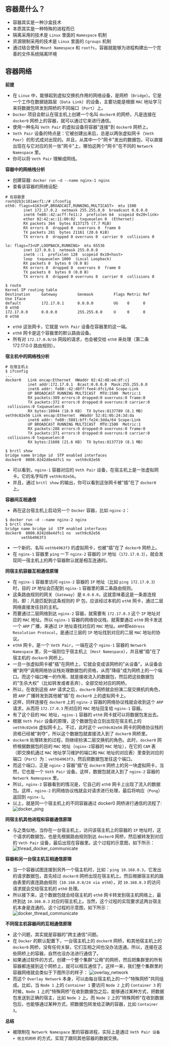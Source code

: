 ## 容器是什么？
- 容器其实是一种沙盒技术
- 本质其实是一种特殊的进程而已
- 隔离采用的技术是 `Linux` 里面的 `Namespace` 机制
- 资源限制采用的技术是 `Linux` 里面的 `Cgroups` 机制
- 通过结合使用 `Mount Namespace` 和 `rootfs`，容器就能够为进程构建出一个完善的文件系统隔离环境

## 容器网络
**前提**
- 在 `Linux` 中，能够起到虚拟交换机作用的网络设备，是网桥（`Bridge`）。它是一个工作在数据链路层（`Data Link`）的设备，主要功能是根据 `MAC` 地址学习来将数据包转发到网桥的不同端口（`Port`）上。
- `Docker` 项目会默认在宿主机上创建一个名叫 `docker0` 的网桥，凡是连接在 `docker0` 网桥上的容器，就可以通过它来进行通信。
- 使用一种名叫 `Veth Pair` 的虚拟设备将容器"连接"到 `docker0` 网桥上。
- `Veth Pair` 设备的特点是：它被创建出来后，总是以两张虚拟网卡（`Veth Peer`）的形式成对出现的。并且，从其中一个"网卡"发出的数据包，可以直接出现在与它对应的另一张"网卡"上，哪怕这两个"网卡"在不同的 `Network Namespace` 里。
- 你可以将 `Veth Pair` 理解成网线。

**容器中的网络栈分析**
- 创建容器: `docker run –d --name nginx-1 nginx`
- 查看该容器的网络设配:
```shell
# 在容器里
root@2b3c181aecf1:/# ifconfig
eth0: flags=4163<UP,BROADCAST,RUNNING,MULTICAST>  mtu 1500
        inet 172.17.0.2  netmask 255.255.0.0  broadcast 0.0.0.0
        inet6 fe80::42:acff:fe11:2  prefixlen 64  scopeid 0x20<link>
        ether 02:42:ac:11:00:02  txqueuelen 0  (Ethernet)
        RX packets 364  bytes 8137175 (7.7 MiB)
        RX errors 0  dropped 0  overruns 0  frame 0
        TX packets 281  bytes 21161 (20.6 KiB)
        TX errors 0  dropped 0 overruns 0  carrier 0  collisions 0
        
lo: flags=73<UP,LOOPBACK,RUNNING>  mtu 65536
        inet 127.0.0.1  netmask 255.0.0.0
        inet6 ::1  prefixlen 128  scopeid 0x10<host>
        loop  txqueuelen 1000  (Local Loopback)
        RX packets 0  bytes 0 (0.0 B)
        RX errors 0  dropped 0  overruns 0  frame 0
        TX packets 0  bytes 0 (0.0 B)
        TX errors 0  dropped 0 overruns 0  carrier 0  collisions 0
        
$ route
Kernel IP routing table
Destination     Gateway         Genmask         Flags Metric Ref    Use Iface
default         172.17.0.1      0.0.0.0         UG    0      0        0 eth0
172.17.0.0      0.0.0.0         255.255.0.0     U     0      0        0 eth0
```
- `eth0` 这张网卡，它就是 `Veth Pair` 设备在容器里的这一端。
- `eth0` 网卡是这个容器里的默认路由设备。
- 所有对 `172.17.0.0/16` 网段的请求，也会被交给 `eth0` 来处理（第二条 172.17.0.0 路由规则）。

**宿主机中的网络栈分析**
```shell
# 在宿主机上
$ ifconfig
...
docker0   Link encap:Ethernet  HWaddr 02:42:d8:e4:df:c1  
          inet addr:172.17.0.1  Bcast:0.0.0.0  Mask:255.255.0.0
          inet6 addr: fe80::42:d8ff:fee4:dfc1/64 Scope:Link
          UP BROADCAST RUNNING MULTICAST  MTU:1500  Metric:1
          RX packets:309 errors:0 dropped:0 overruns:0 frame:0
          TX packets:372 errors:0 dropped:0 overruns:0 carrier:0
 collisions:0 txqueuelen:0 
          RX bytes:18944 (18.9 KB)  TX bytes:8137789 (8.1 MB)
veth9c02e56 Link encap:Ethernet  HWaddr 52:81:0b:24:3d:da  
          inet6 addr: fe80::5081:bff:fe24:3dda/64 Scope:Link
          UP BROADCAST RUNNING MULTICAST  MTU:1500  Metric:1
          RX packets:288 errors:0 dropped:0 overruns:0 frame:0
          TX packets:371 errors:0 dropped:0 overruns:0 carrier:0
 collisions:0 txqueuelen:0 
          RX bytes:21608 (21.6 KB)  TX bytes:8137719 (8.1 MB)
          
$ brctl show
bridge name bridge id  STP enabled interfaces
docker0  8000.0242d8e4dfc1 no  veth9c02e56
```
- 可以看到，`nginx-1` 容器对应的 `Veth Pair` 设备，在宿主机上是一张虚拟网卡。它的名字叫作 `veth9c02e56`。
- 并且，通过 `brctl show` 的输出，你可以看到这张网卡被"插"在了 `docker0` 上。

**容器间互相通信**
- 再在这台宿主机上启动另一个 `Docker` 容器，比如 `nginx-2`：
```shell
$ docker run –d --name nginx-2 nginx
$ brctl show
bridge name bridge id  STP enabled interfaces
docker0  8000.0242d8e4dfc1 no  veth9c02e56
       vethb4963f3
```
- 一个新的、名叫 `vethb4963f3` 的虚拟网卡，也被"插"在了 `docker0` 网桥上。
- 在 `nginx-1` 容器里 `ping` 一下 `nginx-2` 容器的 `IP` 地址（`172.17.0.3`），就会发现同一宿主机上的两个容器默认就是相互连通的。

**同宿主机容器互相通信原理**
- 在 `nginx-1` 容器里访问 `nginx-2` 容器的 `IP` 地址（比如 `ping 172.17.0.3`）时，目的 `IP` 地址会匹配到 `nginx-1` 容器里的第二条路由规则。
- 这条路由规则的网关（`Gateway`）是 `0.0.0.0`，这就意味着这是一条直连规则，即：凡是匹配到这条规则的 IP 包，应该经过本机的 `eth0` 网卡，通过二层网络直接发往目的主机。
- 而要通过二层网络到达 `nginx-2` 容器，就需要有 `172.17.0.3` 这个 `IP` 地址对应的 `MAC` 地址。所以 `nginx-1` 容器的网络协议栈，就需要通过 `eth0` 网卡发送一个 `ARP` 广播，来通过 `IP` 地址查找对应的 `MAC` 地址。`ARP`即`Address Resolution Protocol`，是通过三层的 `IP` 地址找到对应的二层 `MAC` 地址的协议。
- `eth0` 网卡，是一个 `Veth Pair`，一端在这个 `nginx-1` 容器的 `Network Namespace` 里，另一端则位于宿主机上（`Host Namespace`），并且被"插"在了宿主机的 `docker0` 网桥上。
- 一旦一张虚拟网卡被"插"在网桥上，它就会变成该网桥的"从设备"。从设备会被"剥夺"调用网络协议栈处理数据包的资格，从而"降级"成为网桥上的一个端口。而这个端口唯一的作用，就是接收流入的数据包，然后把这些数据包的"生杀大权"（比如转发或者丢弃），全部交给对应的网桥。
- 所以，在收到这些 `ARP` 请求之后，`docker0` 网桥就会扮演二层交换机的角色，把 `ARP` 广播转发到其他被"插"在 `docker0` 上的虚拟网卡上。
- 这样，同样连接在 `docker0` 上的 `nginx-2` 容器的网络协议栈就会收到这个 `ARP` 请求，从而将 `172.17.0.3` 所对应的 `MAC` 地址回复给 `nginx-1` 容器。
- 有了这个目的 `MAC` 地址，`nginx-1` 容器的 `eth0` 网卡就可以将数据包发出去。
- 根据 `Veth Pair` 设备的原理，这个数据包会立刻出现在宿主机上的 `veth9c02e56` 虚拟网卡上。不过，此时这个 `veth9c02e56` 网卡的网络协议栈的资格已经被"剥夺"，所以这个数据包就直接流入到了 `docker0` 网桥里。
- `docker0` 处理转发的过程，则继续扮演二层交换机的角色。此时，`docker0` 网桥根据数据包的目的 `MAC` 地址（`nginx-2`容器的 `MAC` 地址），在它的 `CAM` 表（即交换机通过 `MAC` 地址学习维护的端口和 `MAC` 地址的对应表）里查到对应的端口（`Port`）为：`vethb4963f3`，然后把数据包发往这个端口。
- 而这个端口，正是 `nginx-2` 容器"插"在 `docker0` 网桥上的另一块虚拟网卡，当然，它也是一个 `Veth Pair` 设备。这样，数据包就进入到了 `nginx-2` 容器的 `Network Namespace` 里。
- 所以，`nginx-2` 容器看到的情况是，它自己的 `eth0` 网卡上出现了流入的数据包。这样，`nginx-2` 的网络协议栈就会对请求进行处理，最后将响应（`Pong`）返回到 `nginx-1`。
- 以上，就是同一个宿主机上的不同容器通过 docker0 网桥进行通信的流程了:
  ![docker_ping](https://github.com/com-wushuang/goBasic/blob/main/image/docker_ping.webp)

**同宿主机其他进程和容器通信原理**
- 与之类似地，当你在一台宿主机上，访问该宿主机上的容器的 `IP` 地址时，这个请求的数据包，也是先根据路由规则到达 `docker0` 网桥，然后被转发到对应的 `Veth Pair` 设备，最后出现在容器里。这个过程的示意图，如下所示：
![thread_docker_communicate](https://github.com/com-wushuang/goBasic/blob/main/image/thread_docker_communicate.webp)

**容器和另一台宿主机互相通信原理**
- 当一个容器试图连接到另外一个宿主机时，比如：`ping 10.168.0.3`，它发出的请求数据包，首先经过 `docker0` 网桥出现在宿主机上。然后根据宿主机的路由表里的直连路由规则（`10.168.0.0/24 via eth0`），对 `10.168.0.3` 的访问请求就会交给宿主机的 `eth0` 处理。
- 所以接下来，这个数据包就会经宿主机的 `eth0` 网卡转发到宿主机网络上，最终到达 `10.168.0.3` 对应的宿主机上。当然，这个过程的实现要求这两台宿主机本身是连通的。这个过程的示意图，如下所示：
![docker_thread_communicate](https://github.com/com-wushuang/goBasic/blob/main/image/docker_thread_communicate.webp)


**不同宿主机容器间的互相通信原理**
- 这个问题，其实就是容器的"跨主通信"问题。
- 在 `Docker` 的默认配置下，一台宿主机上的 `docker0` 网桥，和其他宿主机上的 `docker0` 网桥，没有任何关联，它们互相之间也没办法连通。所以，连接在这些网桥上的容器，自然也没办法进行通信了。
- 如果通过软件的方式，创建一个整个集群"公用"的网桥，然后把集群里的所有容器都连接到这个网桥上，就可以相互通信了。这样一来，我们整个集群里的容器网络就会类似于下图所示的样子：
  ![overlay_network](https://github.com/com-wushuang/goBasic/blob/main/image/overlay_network.webp)
- 而这个 `Overlay Network` 本身，可以由每台宿主机上的一个"特殊网桥"共同组成。比如，当 `Node 1` 上的 `Container 1` 要访问 `Node 2` 上的 `Container 3` 的时候，`Node 1` 上的"特殊网桥"在收到数据包之后，能够通过某种方式，把数据包发送到正确的宿主，比如 `Node 2` 上。而 `Node 2` 上的"特殊网桥"在收到数据包后，也能够通过某种方式，把数据包转发给正确的容器，比如 `Container 3`。

**总结**
- 被限制在 `Network Namespace` 里的容器进程，实际上是通过 `Veth Pair 设备 + 宿主机网桥` 的方式，实现了跟同其他容器的数据交换。
